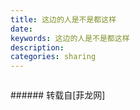 ```yaml
---
title: 这边的人是不是都这样
date: 
keywords: 这边的人是不是都这样
description: 
categories: sharing
---
```

<td class="t_f" id="postmessage_846570">

<img alt="" border="0" class="zoom" data-cf-modified-3799783fbf01713033ef46c0-="" file="http://www.flw.ph/data/appbyme/upload/image/201708/13/Zc4Y75z4BtgX.jpg" id="aimg_A325b" lazyloadthumb="1" onclick="" onmouseover="" src="http://www.flw.ph/data/appbyme/upload/image/201708/13/Zc4Y75z4BtgX.jpg"/><br/>
</td>
###### 转载自[菲龙网]